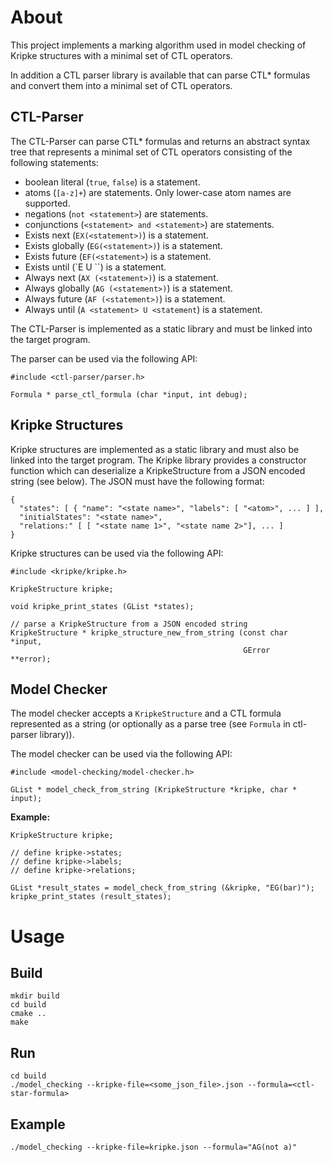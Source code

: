# About

This project implements a marking algorithm used in model checking of
Kripke structures with a minimal set of CTL operators.

In addition a CTL parser library is available that can parse CTL* formulas
and convert them into a minimal set of CTL operators.

## CTL-Parser

The CTL-Parser can parse CTL* formulas and returns an abstract syntax
tree that represents a minimal set of CTL operators consisting of the following
statements:

 * boolean literal (`true`, `false`) is a statement.
 * atoms (`[a-z]+`) are statements. Only lower-case atom names are supported.
 * negations (`not <statement>`) are statements.
 * conjunctions (`<statement> and <statement>`) are statements.
 * Exists next (`EX(<statement>)`) is a statement.
 * Exists globally (`EG(<statement>)`) is a statement.
 * Exists future (`EF(<statement>`) is a statement.
 * Exists until (`E <statement> U <statement>``) is a statement.
 * Always next (`AX (<statement>)`) is a statement.
 * Always globally (`AG (<statement>)`) is a statement.
 * Always future (`AF (<statement>)`) is a statement.
 * Always until (`A <statement> U <statement`) is a statement.

The CTL-Parser is implemented as a static library and must be linked
into the target program.

The parser can be used via the following API:

    #include <ctl-parser/parser.h>

    Formula * parse_ctl_formula (char *input, int debug);

## Kripke Structures

Kripke structures are implemented as a static library and must also
be linked into the target program. The Kripke library provides a
constructor function which can deserialize a KripkeStructure from
a JSON encoded string (see below). The JSON must have the following
format:

    {
      "states": [ { "name": "<state name>", "labels": [ "<atom>", ... ] ],
      "initialStates": "<state name>",
      "relations:" [ [ "<state name 1>", "<state name 2>"], ... ]
    }

Kripke structures can be used via the following API:

    #include <kripke/kripke.h>

    KripkeStructure kripke;

    void kripke_print_states (GList *states);

    // parse a KripkeStructure from a JSON encoded string
    KripkeStructure * kripke_structure_new_from_string (const char  *input,
                                                        GError     **error);

## Model Checker

The model checker accepts a `KripkeStructure` and a CTL formula represented as
a string (or optionally as a parse tree (see `Formula` in ctl-parser library)).

The model checker can be used via the following API:

    #include <model-checking/model-checker.h>

    GList * model_check_from_string (KripkeStructure *kripke, char * input);

**Example:**

    KripkeStructure kripke;

    // define kripke->states;
    // define kripke->labels;
    // define kripke->relations;

    GList *result_states = model_check_from_string (&kripke, "EG(bar)");
    kripke_print_states (result_states);

# Usage

## Build

    mkdir build
    cd build
    cmake ..
    make

## Run

    cd build
    ./model_checking --kripke-file=<some_json_file>.json --formula=<ctl-star-formula>

## Example

    ./model_checking --kripke-file=kripke.json --formula="AG(not a)"
